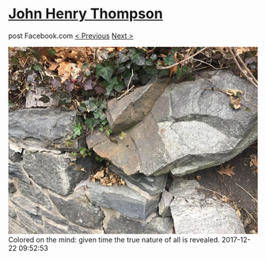 # [John Henry Thompson](../README.md)
post Facebook.com
[< Previous](2017-12-22-1.md) [Next >](2017-12-20-1.md)

[![](../media/2017-12-22/Timeline-Photos-Colored-on-the-mind-given-time-the-true-nature-o.jpg)](../README.md)
Colored on the mind: given time the true nature of all is revealed.
2017-12-22 09:52:53